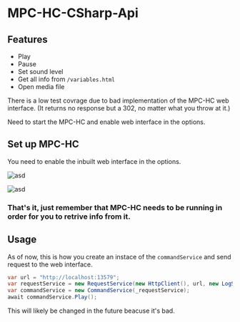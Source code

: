 # MPC-HC-CSharp-Api

## Features
* Play
* Pause
* Set sound level
* Get all info from `/variables.html`
* Open media file


There is a low test covrage due to bad implementation of the MPC-HC web interface. (It returns no response but a 302, no matter what you throw at it.)

Need to start the MPC-HC and enable web interface in the options. 

## Set up MPC-HC

You need to enable the inbuilt web interface in the options.

![asd](https://i.gyazo.com/5f56efbb32a65d42cfce24a23d5db2ab.png)

![asd](https://i.gyazo.com/f03dbfea5ff204b30cf92a4b80921b42.png)

### That's it, just remember that MPC-HC needs to be running in order for you to retrive info from it.

## Usage

As of now, this is how you create an instace of the `commandService` and send request to the web interface.

```csharp
var url = "http://localhost:13579";
var requestService = new RequestService(new HttpClient(), url, new LogService());
var commandService = new CommandService(_requestService);
await commandService.Play();
```
This will likely be changed in the future beacuse it's bad.


